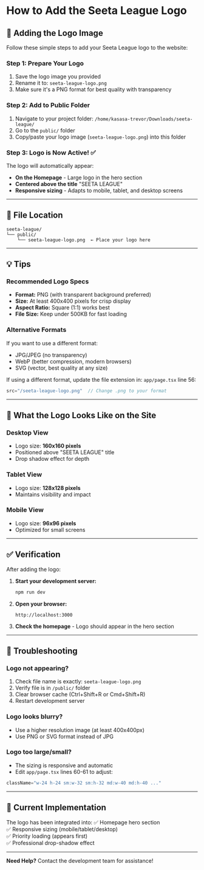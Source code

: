 # How to Add the Seeta League Logo

## 📸 Adding the Logo Image

Follow these simple steps to add your Seeta League logo to the website:

### Step 1: Prepare Your Logo
1. Save the logo image you provided
2. Rename it to: `seeta-league-logo.png`
3. Make sure it's a PNG format for best quality with transparency

### Step 2: Add to Public Folder
1. Navigate to your project folder: `/home/kasasa-trevor/Downloads/seeta-league/`
2. Go to the `public/` folder
3. Copy/paste your logo image (`seeta-league-logo.png`) into this folder

### Step 3: Logo is Now Active! ✅
The logo will automatically appear:
- **On the Homepage** - Large logo in the hero section
- **Centered above the title** "SEETA LEAGUE"
- **Responsive sizing** - Adapts to mobile, tablet, and desktop screens

---

## 📂 File Location
```
seeta-league/
└── public/
    └── seeta-league-logo.png  ← Place your logo here
```

---

## 💡 Tips

### Recommended Logo Specs
- **Format:** PNG (with transparent background preferred)
- **Size:** At least 400x400 pixels for crisp display
- **Aspect Ratio:** Square (1:1) works best
- **File Size:** Keep under 500KB for fast loading

### Alternative Formats
If you want to use a different format:
- JPG/JPEG (no transparency)
- WebP (better compression, modern browsers)
- SVG (vector, best quality at any size)

If using a different format, update the file extension in:
`app/page.tsx` line 56:
```typescript
src="/seeta-league-logo.png"  // Change .png to your format
```

---

## 🎨 What the Logo Looks Like on the Site

### Desktop View
- Logo size: **160x160 pixels**
- Positioned above "SEETA LEAGUE" title
- Drop shadow effect for depth

### Tablet View
- Logo size: **128x128 pixels**
- Maintains visibility and impact

### Mobile View
- Logo size: **96x96 pixels**
- Optimized for small screens

---

## ✅ Verification

After adding the logo:

1. **Start your development server:**
   ```bash
   npm run dev
   ```

2. **Open your browser:**
   ```
   http://localhost:3000
   ```

3. **Check the homepage** - Logo should appear in the hero section

---

## 🔧 Troubleshooting

### Logo not appearing?
1. Check file name is exactly: `seeta-league-logo.png`
2. Verify file is in `/public/` folder
3. Clear browser cache (Ctrl+Shift+R or Cmd+Shift+R)
4. Restart development server

### Logo looks blurry?
- Use a higher resolution image (at least 400x400px)
- Use PNG or SVG format instead of JPG

### Logo too large/small?
- The sizing is responsive and automatic
- Edit `app/page.tsx` lines 60-61 to adjust:
```typescript
className="w-24 h-24 sm:w-32 sm:h-32 md:w-40 md:h-40 ..."
```

---

## 📍 Current Implementation

The logo has been integrated into:
✅ Homepage hero section  
✅ Responsive sizing (mobile/tablet/desktop)  
✅ Priority loading (appears first)  
✅ Professional drop-shadow effect  

---

**Need Help?** Contact the development team for assistance!

